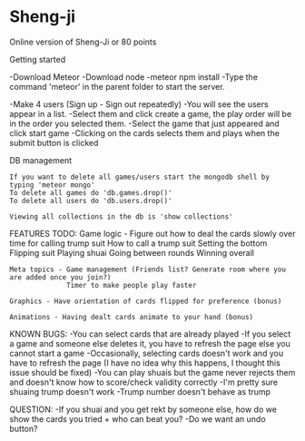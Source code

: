 # Sheng-ji
Online version of Sheng-Ji or 80 points

Getting started

-Download Meteor
-Download node
-meteor npm install
-Type the command 'meteor' in the parent folder to start the server.

-Make 4 users (Sign up - Sign out repeatedly)
-You will see the users appear in a list.
-Select them and click create a game, the play order will be in the order you selected them.
-Select the game that just appeared and click start game
-Clicking on the cards selects them and plays when the submit button is clicked


DB management

	If you want to delete all games/users start the mongodb shell by typing 'meteor mongo'
	To delete all games do 'db.games.drop()'
	To delete all users do 'db.users.drop()'

	Viewing all collections in the db is 'show collections'


FEATURES TODO:
	Game logic - Figure out how to deal the cards slowly over time for calling trump suit
				 How to call a trump suit
				 Setting the bottom
				 Flipping suit
				 Playing shuai
				 Going between rounds
				 Winning overall

	Meta topics - Game management (Friends list? Generate room where you are added once you join?)
				  Timer to make people play faster

	Graphics - Have orientation of cards flipped for preference (bonus)

	Animations - Having dealt cards animate to your hand (bonus)


KNOWN BUGS:
-You can select cards that are already played
-If you select a game and someone else deletes it, you have to refresh the page else you cannot start a game
-Occasionally, selecting cards doesn't work and you have to refresh the page (I have no idea why this happens, I thought this issue should be fixed)
-You can play shuais but the game never rejects them and doesn't know how to score/check validity correctly
-I'm pretty sure shuaing trump doesn't work
-Trump number doesn't behave as trump



QUESTION:
-If you shuai and you get rekt by someone else, how do we show the cards you tried + who can beat you?
-Do we want an undo button?
